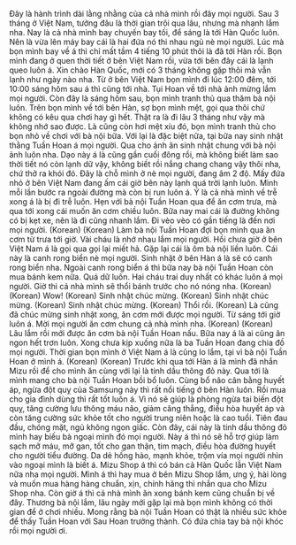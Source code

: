 Đây là hành trình dài lằng nhằng của cả nhà mình rồi đây mọi người. Sau 3 tháng ở Việt Nam, tưởng đâu là thời gian trôi qua lâu, nhưng mà nhanh lắm nha. Nay là cả nhà mình bay chuyến bay tối, để sáng là tới Hàn Quốc luôn. Nên là vừa lên máy bay cái là hai đứa nó thi nhau ngủ nè mọi người. Lúc mà bọn mình bay về á thì chỉ mất tầm 4 tiếng 10 phút thôi là đã tới Hàn rồi. Bọn mình đang ở quen thời tiết ở bên Việt Nam rồi, vừa tới bên đây cái là lạnh queo luôn á. Xin chào Hàn Quốc, mới có 3 tháng không gặp thôi mà vẫn lạnh như ngày nào nha. Từ ở bên Việt Nam bọn mình đi lúc 12:00 đêm, tới 10:00 sáng hôm sau á thì cũng tới nhà. Tụi Hoan về tới nhà ảnh mừng lắm mọi người. Còn đây là sáng hôm sau, bọn mình tranh thủ qua thăm bà nội luôn. Trên bọn mình về tới bên Hàn, sợ bọn mình mệt, gọi qua thôi chứ không có kêu qua chơi hay gì hết. Thật ra là đi lâu 3 tháng như vậy mà không nhớ sao được. Là cũng còn hơi mệt xíu đó, bọn mình tranh thủ cho bọn nhỏ về chơi với bà nội bữa. Với lại là đặc biệt nữa, tại bữa nay sinh nhật thằng Tuần Hoan á mọi người. Qua cho ảnh ăn sinh nhật chung với bà nội ảnh luôn nha. Dạo này á là cũng gần cuối đông rồi, mà không biết làm sao thời tiết nó còn lạnh dữ vậy, không biết rồi nắng chang chang vậy thôi nha, chứ thở ra khói đó. Đây là chỗ mình ở nè mọi người, đang âm 2 độ. Mấy đứa nhỏ ở bên Việt Nam đang ấm cái giờ bên này lạnh quá trời lạnh luôn. Mình mỗi lần bước ra ngoài đường mà còn bị run luôn á. Ý là cả nhà mình về trễ xong á là bị đi trễ luôn. Hẹn với bà nội Tuần Hoan qua để ăn cơm trưa, mà qua tới xong cái muốn ăn cơm chiều luôn. Bữa nay mai cái là đường không có bị kẹt xe, nên là đi cũng nhanh lắm. Đi vèo vèo có gần tiếng là đến nơi mọi người. (Korean) (Korean) Làm bà nội Tuần Hoan đợi bọn mình qua ăn cơm từ trưa tới giờ. Vài cháu là nhớ nhau lắm mọi người. Hồi chưa giờ ở bên Việt Nam á là gọi qua gọi lại miết hả. Gặp lại cái là ôm bà nội liền luôn. Cái này là canh rong biển nè mọi người. Sinh nhật ở bên Hàn á là sẽ có canh rong biển nha. Ngoài canh rong biển á thì bữa nay bà nội Tuần Hoan còn mua bánh kem nữa. Quá dữ luôn. Hai cháu trai duy nhất có khác luôn á mọi người. Giờ thì cả nhà mình sẽ thổi bánh trước cho nó nóng nha. (Korean) (Korean) Wow! (Korean) Sinh nhật chúc mừng. (Korean) Sinh nhật chúc mừng. (Korean) Sinh nhật chúc mừng. (Korean) Thổi rồi. (Korean) Là cũng đã chúc mừng sinh nhật xong, ăn cơm mới được mọi người. Từ sáng tới giờ luôn á. Mời mọi người ăn cơm chung cả nhà mình nha. (Korean) (Korean) Lâu lắm rồi mới được ăn cơm bà nội Tuần Hoan nấu. Bữa nay á là ai cũng ăn ngon hết trơn luôn. Xong chưa kịp xuống nữa là ba Tuần Hoan đang chia đồ mọi người. Thời gian bọn mình ở Việt Nam á là cũng lo lắm, tại vì bà nội Tuần Hoan ở mình á. (Korean) (Korean) Trước khi qua tới Hàn á là mình đã nhắn Mizu rồi để cho mình ăn cùng với lại là tinh dầu thông đỏ này. Qua tới là mình mang cho bà nội Tuần Hoan bồi bổ luôn. Cùng bổ não cân bằng huyết áp, ngừa đột quỵ của Samsung này thì rất nổi tiếng ở bên Hàn luôn. Rồi mua cho gia đình dùng thì rất tốt luôn á. Vì nó sẽ giúp là phòng ngừa tai biến đột quỵ, tăng cường lưu thông máu não, giảm căng thẳng, điều hòa huyết áp và còn tăng cường sức khỏe tốt cho người trung niên hoặc là cao tuổi. Tiên đau đầu, chóng mặt, ngủ không ngon giấc. Còn đây, cái này là tinh dầu thông đỏ mình hay biếu bà ngoại mình đó mọi người. Này á thì nó sẽ hỗ trợ giúp làm sạch mỡ máu, mỡ gan, tốt cho gan thận, tim mạch, điều hòa đường huyết cho người tiểu đường. Da dẻ hồng hào, mạnh khỏe, trộm vía mọi người nhìn vào ngoại mình là biết á. Mizu Shop á thì có bán cả Hàn Quốc lẫn Việt Nam nữa nha mọi người. Mình á thì hay mua ở bên Mizu Shop lắm, ưng ý, hài lòng và muốn mua hàng hàng chuẩn, xịn, chính hãng thì nhắn qua cho Mizu Shop nha. Còn giờ á thì cả nhà mình ăn xong bánh kem cũng chuẩn bị về đây. Thương bà nội lắm, lâu ngày mới gặp lại mà bọn mình không có thời gian để ở chơi nhiều. Mong rằng bà nội Tuần Hoan có thật là nhiều sức khỏe để thấy Tuần Hoan với Sau Hoan trưởng thành. Có đứa chia tay bà nội khóc rồi mọi người ơi.
